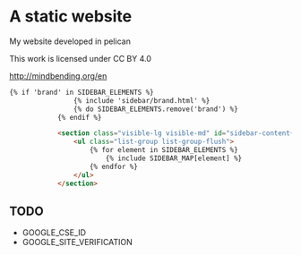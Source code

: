 # A static website
My website developed in pelican

This work is licensed under CC BY 4.0 

http://mindbending.org/en

```html
{% if 'brand' in SIDEBAR_ELEMENTS %}
                {% include 'sidebar/brand.html' %}
                {% do SIDEBAR_ELEMENTS.remove('brand') %}
            {% endif %}

            <section class="visible-lg visible-md" id="sidebar-content{% if SIDEBAR_POSITION == 'left' %}-left{% endif %}">
                <ul class="list-group list-group-flush">
                    {% for element in SIDEBAR_ELEMENTS %}
                        {% include SIDEBAR_MAP[element] %}
                    {% endfor %}
                </ul>
            </section>
```

## TODO
- GOOGLE_CSE_ID
- GOOGLE_SITE_VERIFICATION
